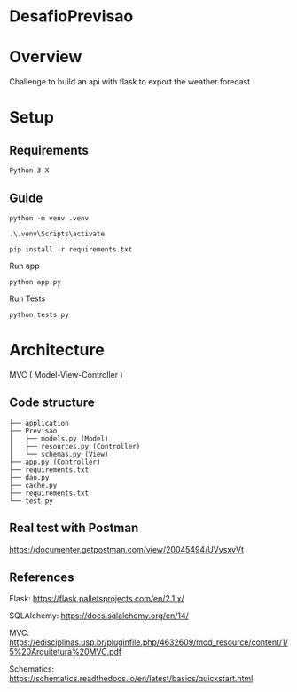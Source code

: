 # DesafioPrevisao

# Overview

Challenge to build an api with flask to export the weather forecast

# Setup

<h2> Requirements </h2>

```
Python 3.X
```

<h2> Guide </h2>


```
python -m venv .venv
```

```
.\.venv\Scripts\activate
```

```
pip install -r requirements.txt
```

Run app
```
python app.py
```

Run Tests
```
python tests.py
```

# Architecture

MVC ( Model-View-Controller )

<h2>Code structure</h2>

```
├── application
├── Previsao
│   ├── models.py (Model)
│   ├── resources.py (Controller)
│   └── schemas.py (View)
├── app.py (Controller)
├── requirements.txt
├── dao.py
├── cache.py
├── requirements.txt
└── test.py
```

<h2> Real test with Postman </h2>

https://documenter.getpostman.com/view/20045494/UVysxvVt

<h2> References </h2>

Flask: https://flask.palletsprojects.com/en/2.1.x/

SQLAlchemy: https://docs.sqlalchemy.org/en/14/

MVC: https://edisciplinas.usp.br/pluginfile.php/4632609/mod_resource/content/1/5%20Arquitetura%20MVC.pdf

Schematics: https://schematics.readthedocs.io/en/latest/basics/quickstart.html
